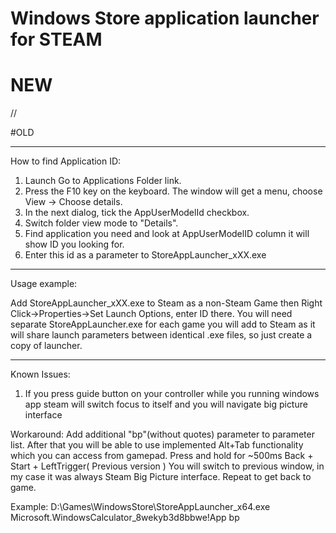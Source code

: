 # Windows Store application launcher for STEAM

# NEW

//

#OLD
___________________________
How to find Application ID:

1. Launch Go to Applications Folder link.
2. Press the F10 key on the keyboard. The window will get a menu, choose View -> Choose details.
3. In the next dialog, tick the AppUserModelId checkbox.
4. Switch folder view mode to "Details".
5. Find application you need and look at AppUserModelID column it will show ID you looking for.
6. Enter this id as a parameter to StoreAppLauncher_xXX.exe
________________________
Usage example:

Add StoreAppLauncher_xXX.exe to Steam as a non-Steam Game then Right Click->Properties->Set Launch Options, enter ID there.
You will need separate StoreAppLauncher.exe for each game you will add to Steam as it will share launch parameters between identical .exe files, so just create a copy of launcher.
________________________
Known Issues:

1. If you press guide button on your controller while you running windows app steam will switch focus to itself and you will navigate big picture interface 

Workaround: Add additional "bp"(without quotes) parameter to parameter list. After that you will be able to use implemented Alt+Tab functionality which you can access from gamepad.
Press and hold for ~500ms Back + Start + LeftTrigger( Previous version )
You will switch to previous window, in my case it was always Steam Big Picture interface. Repeat to get back to game.

Example: D:\Games\WindowsStore\StoreAppLauncher_x64.exe Microsoft.WindowsCalculator_8wekyb3d8bbwe!App bp
